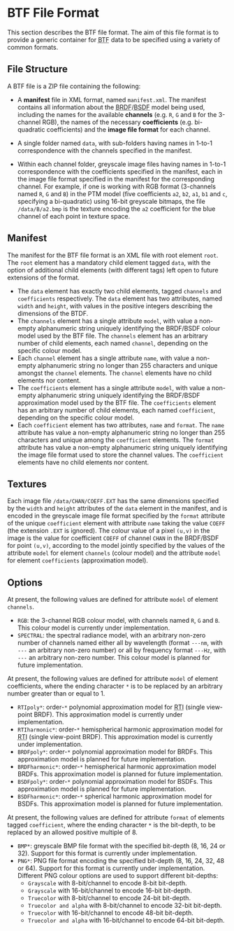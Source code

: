 BTF File Format
===============

This section describes the BTF file format. The aim of this file format is to provide a generic container for <abbr title="Bidirectional Texture Function">BTF</abbr> data to be specified using a variety of common formats.  


File Structure
--------------

A BTF file is a ZIP file containing the following:

* A **manifest** file in XML format, named `manifest.xml`. The manifest contains all information about the <abbr title="Bidirectional Reflectance Distribution Function">BRDF</abbr>/<abbr title="Bidirectional Scattering Distribution Function">BSDF</abbr> model being used, including the names for the available **channels** (e.g. `R`, `G` and `B` for the 3-channel RGB), the names of the necessary **coefficients** (e.g. bi-quadratic coefficients) and the **image file format** for each channel.

* A single folder named `data`, with sub-folders having names in 1-to-1 correspondence with the channels specified in the manifest.

* Within each channel folder, greyscale image files having names in 1-to-1 correspondence with the coefficients specified in the manifest, each in the image file format specified in the manifest for the corresponding channel. For example, if one is working with RGB format (3-channels named `R`, `G` and `B`)  in the PTM model (five coefficients `a2`, `b2`, `a1`, `b1` and `c`, specifying a bi-quadratic) using 16-bit greyscale bitmaps, the file `/data/B/a2.bmp` is the texture encoding the `a2` coefficient for the blue channel of each point in texture space.


Manifest
--------

The manifest for the BTF file format is an XML file with root element `root`. The `root` element has a mandatory child element tagged `data`, with the option of additional child elements (with different tags) left open to future extensions of the format. 
* The `data` element has exactly two child elements, tagged `channels` and `coefficients` respectively. The `data` element has two attributes, named `width` and `height`, with values in the positive integers describing the dimensions of the BTDF. 
* The `channels` element has a single attribute `model`, with value a non-empty alphanumeric string uniquely identifying the BRDF/BSDF colour model used by the BTF file. The `channels` element has an arbitrary number of child elements, each named `channel`, depending on the specific colour model.
* Each `channel` element has a single attribute `name`, with value a non-empty alphanumeric string no longer than 255 characters and unique amongst the `channel` elements. The `channel` elements have no child elements nor content.
* The `coefficients` element has a single attribute `model`, with value a non-empty alphanumeric string uniquely identifying the BRDF/BSDF approximation model used by the BTF file. The `coefficients` element has an arbitrary number of child elements, each named `coefficient`, depending on the specific colour model.
* Each `coefficient` element has two attributes, `name` and `format`. The `name` attribute has value a non-empty alphanumeric string no longer than 255 characters and unique among the `coefficient` elements. The `format` attribute has value a non-empty alphanumeric string uniquely identifying the image file format used to store the channel values. The `coefficient` elements have no child elements nor content.


Textures
--------

Each image file `/data/CHAN/COEFF.EXT` has the same dimensions specified by the `width` and `height` attributes of the `data` element in the manifest, and is encoded in the greyscale image file format specified by the `format` attribute of the unique `coefficient` element with attribute `name` taking the value `COEFF` (the extension `.EXT` is ignored). The colour value of a pixel `(u,v)` in the image is the value for coefficient `COEFF` of channel `CHAN` in the BRDF/BSDF for point `(u,v)`, according to the model jointly specified by the values of the attribute `model` for element `channels` (colour model) and the attribute `model` for element `coefficients` (approximation model). 


Options
-------

At present, the following values are defined for attribute `model` of element `channels`.
* `RGB`: the 3-channel RGB colour model, with channels named `R`, `G` and `B`. This colour model is currently under implementation.
* `SPECTRAL`: the spectral radiance model, with an arbitrary non-zero number of channels named either all by wavelength (format `---nm`, with `---` an arbitrary non-zero number) or all by frequency format `---Hz`, with `---` an arbitrary non-zero number. This colour model is planned for future implementation.

At present, the following values are defined for attribute `model` of element coefficients, where the ending character `*` is to be replaced by an arbitrary number greater than or equal to 1.
* `RTIpoly*`: order-`*` polynomial approximation model for <abbr title="Reflectance Transformation Imaging">RTI</abbr> (single view-point BRDF). This approximation model is currently under implementation.
* `RTIharmonic*`: order-`*` hemispherical harmonic approximation model for <abbr title="Reflectance Transformation Imaging">RTI</abbr> (single view-point BRDF). This approximation model is currently under implementation.
* `BRDFpoly*`: order-`*` polynomial approximation model for BRDFs. This approximation model is planned for future implementation.
* `BRDFharmonic*`: order-`*` hemispherical harmonic approximation model BRDFs. This approximation model is planned for future implementation.
* `BSDFpoly*`: order-`*` polynomial approximation model for BSDFs. This approximation model is planned for future implementation.
* `BSDFharmonic*`: order-`*` spherical harmonic approximation model for BSDFs. This approximation model is planned for future implementation.

At present, the following values are defined for attribute `format` of elements tagged `coefficient`,  where the ending character `*` is the bit-depth, to be replaced by an allowed positive multiple of 8.
* `BMP*`: greyscale BMP file format with the specified bit-depth (8, 16, 24 or 32). Support for this format is currently under implementation.
* `PNG*`: PNG file format encoding the specified bit-depth (8, 16, 24, 32, 48 or 64). Support for this format is currently under implementation. Different PNG colour options are used to support different bit-depths:
	* `Grayscale` with 8-bit/channel to encode 8-bit bit-depth.
	* `Grayscale` with 16-bit/channel to encode 16-bit bit-depth.
	* `Truecolor` with 8-bit/channel to encode 24-bit bit-depth.
	* `Truecolor and alpha` with 8-bit/channel to encode 32-bit bit-depth.
	* `Truecolor` with 16-bit/channel to encode 48-bit bit-depth.
	* `Truecolor and alpha` with 16-bit/channel to encode 64-bit bit-depth.
